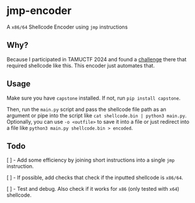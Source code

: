 # jmp-encoder
A `x86/64` Shellcode Encoder using `jmp` instructions

## Why?
Because I participated in TAMUCTF 2024 and found a [challenge](https://github.com/tamuctf/tamuctf-2024/tree/master/pwn/janky) there that required shellcode like this. This encoder just automates that.

## Usage

Make sure you have `capstone` installed. If not, run `pip install capstone`. 

Then, run the `main.py` script and pass the shellcode file path as an argument or pipe into the script like
`cat shellcode.bin | python3 main.py`. 
Optionally, you can use `-o <outfile>` to save it into a file or just redirect into a 
file like `python3 main.py shellcode.bin > encoded`.

## Todo

[ ] - Add some efficiency by joining short instructions into a single `jmp` instruction.

[ ] - If possible, add checks that check if the inputted shellcode is `x86/64`.

[ ] - Test and debug. Also check if it works for `x86` (only tested with `x64`) shellcode.

